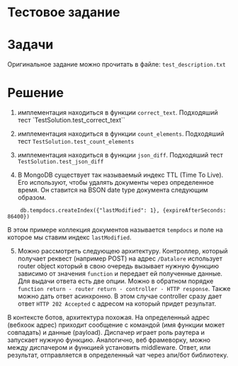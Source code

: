 # Тестовое задание

# Задачи
Оригинальное задание можно прочитать в файле: `test_description.txt`

# Решение
1. имплементация находиться в функции `correct_text`. Подходяший тест `TestSolution.test_correct_text``

2. имплементация находиться в функции `count_elements`. Подходяший тест `TestSolution.test_count_elements`

3. имплементация находиться в функции `json_diff`. Подходяший тест `TestSolution.test_json_diff`

4. В MongoDB существует так называемый индекс TTL (Time To Live). Его используют, чтобы удалять документы через определенное время. Он ставится на BSON date type документа следующим образом.
```
    db.tempdocs.createIndex({"lastModified": 1}, {expireAfterSeconds: 86400})
```
В этом примере коллекция документов называется `tempdocs` и поле на которое мы ставим индекс `lastModified`.

5. Можно рассмотреть следующею архитектуру. Контроллер, который получает реквест (например POST) на адрес `/Datalore` использует router object который в свою очередь вызывает нужную функцию зависимо от значения `function` и передает ей полученные данные. Для выдачи ответа есть две опции. Можно в обратном порядке `function return - router return - controller - HTTP response`. Также можно дать ответ асинхронно. В этом случае controller сразу дает ответ `HTTP 202 Accepted` с адресом на который придет результат.

В контексте ботов, архитектура похожая. На определенный адрес (вебхоок адрес) приходит сообщение с командой (имя функции может совпадать) и данные (payload). Диспачер играет роль раутера и запускает нужную функцию. Аналогично, веб фрамеворку, можно между диспачером и функцией установить middleware. Ответ, или результат, отправляется в определенный чат через апи/бот библиотеку.